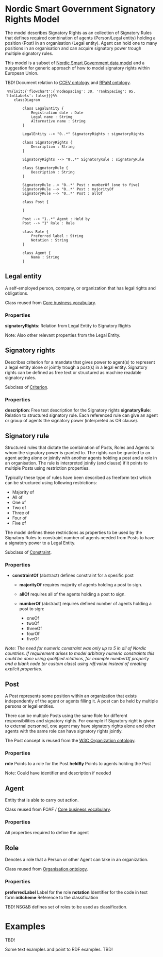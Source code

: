 # Nordic Smart Government Signatory Rights Model

The model describes Signatory Rights as an collection of Signatory Rules that defines required combination of agents (Person/Legal entity) holding a position (Post) in an organisation (Legal entity). Agent can hold one to many positions in an organisation and can acquire signatory power trough multiple signatory rules.

This model is a subset of [Nordic Smart Government data model](https://tietomallit.suomi.fi/model/nsgb) and a suggestion for generic approach of how to model signatory rights within European Union.

TBD! Document relation to [CCEV ontology](https://semiceu.github.io/CCCEV/releases/2.00/) and [RPaM ontology](https://github.com/everis-rpam/RPaM-Ontology/wiki/Conceptual-Model-v1.1).

```mermaid
 %%{init:{'flowchart':{'nodeSpacing': 30, 'rankSpacing': 95, 'htmlLabels': false}}}%%
    classDiagram
       
        class LegalEntity {
            Registration date : Date
            Legal name : String
            Alternative name : String
        }

        LegalEntity --> "0..*" SignatoryRights : signatoryRights

        class SignatoryRights {
            Description : String
        }

        SignatoryRights --> "0..*" SignatoryRule : signatoryRule

        class SignatoryRule {
            Description : String
        }

        SignatoryRule ..> "0..*" Post : numberOf (one to five)
        SignatoryRule --> "0..*" Post : majorityOf
        SignatoryRule --> "0..*" Post : allOf

        class Post {

        }

        Post --> "1..*" Agent : Held by
        Post --> "1" Role : Role

        class Role {
            Preferred label : String
            Notation : String
        }

        class Agent {
            Name : String
        }

```

## Legal entity

A self-employed person, company, or organization that has legal rights and obligations.

Class reused from [Core business vocabulary](https://semiceu.github.io/Core-Business-Vocabulary/releases/2.1.0/#Agent).

### Properties

**signatoryRights**: Relation from Legal Entity to Signatory Rights

Note: Also other relevant properties from the Legal Entity.

## Signatory rights

Describes criterion for a mandate that gives power to agent(s) to represent a legal entity alone or jointly trough a post(s) in a legal entity. Signatory rights can be defined as free text or structured as machine readable signatory rules.

Subclass of [Criterion](https://semiceu.github.io/CCCEV/releases/2.00/#Criterion).

### Properties

**description**: Free text description for the Signatory rights
**signatoryRule**: Relation to structured signatory rule. Each referenced rule can give an agent or group of agents the signatory power (interpreted as OR clause).

## Signatory rule

Structured rules that dictate the combination of Posts, Roles and Agents to whom the signatory power is granted to. The rights can be granted to an agent acting alone or jointly with another agents holding a post and a role in an organisation. The rule is interpreted jointly (and clause) if it points to multiple Posts using restriction properties.

Typically these type of rules have been described as freeform text which can be structured using following restrictions:

* Majority of
* All of
* One of
* Two of
* Three of
* Four of
* Five of

The model defines these restrictions as properties to be used by the Signatory Rules to constraint number of agents needed from Posts to have a signatory power to a Legal Entity.

Subclass of [Constraint](https://semiceu.github.io/CCCEV/releases/2.00/#Constraint).

### Properties


* **constraintOf** (abstract) defines constraint for a spesific post

  * **majorityOf** requires majority of agents holding a post to sign.

  * **allOf** requires all of the agents holding a post to sign.

  * **numberOf** (abstract) requires defined number of agents holding a post to sign:
    * oneOf
    * twoOf
    * threeOf
    * fourOf
    * fiveOf

*Note: The need for numeric constraint was only up to 5 in all of Nordic countries. If requirement arises to model arbitrary numeric constraints this could be done using qualified relations, for example numberOf property and a blank node (or custom class) using rdf:value instead of creating explicit properties.*

## Post

A Post represents some position within an organization that exists independently of the agent or agents filling it. A post can be held by multiple persons or legal entities. 

There can be multiple Posts using the same Role for different responsibilities and signatory rights. For example if Signatory right is given to external personnel, one agent may have signatory rights alone and other agents with the same role can have signatory rights jointly.

The Post concept is reused from the [W3C Organization ontology](https://www.w3.org/TR/vocab-org/#class-post).

### Properties

**role** Points to a role for the Post
**heldBy** Points to agents holding the Post

Note: Could have identifier and description if needed

## Agent

Entity that is able to carry out action.

Class reused from FOAF / [Core business vocabulary](https://semiceu.github.io/Core-Business-Vocabulary/releases/2.1.0/#Agent).

### Properties

All properties required to define the agent

## Role

Denotes a role that a Person or other Agent can take in an organization. 

Class reused from [Organisation ontology](https://www.w3.org/TR/vocab-org/#class-role).

### Properties

**preferredLabel** Label for the role
**notation** Identifier for the code in text form
**inScheme** Reference to the classification

TBD! NSG&B defines set of roles to be used as classification.

 # Examples

 TBD!

 Some text examples and point to RDF examples. TBD!